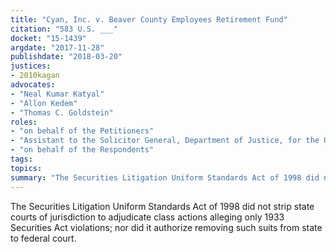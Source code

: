 ```yaml
---
title: "Cyan, Inc. v. Beaver County Employees Retirement Fund"
citation: "583 U.S. ___"
docket: "15-1439"
argdate: "2017-11-28"
publishdate: "2018-03-20"
justices:
- 2010kagan
advocates:
- "Neal Kumar Katyal"
- "Allon Kedem"
- "Thomas C. Goldstein"
roles:
- "on behalf of the Petitioners"
- "Assistant to the Solicitor General, Department of Justice, for the United States, as amicus curiae, in support of affirmance"
- "on behalf of the Respondents"
tags:
topics:
summary: "The Securities Litigation Uniform Standards Act of 1998 did not strip state courts of jurisdiction to adjudicate class actions alleging only 1933 Securities Act violations; nor did it authorize removing such suits from state to federal court."
---
```

The Securities Litigation Uniform Standards Act of 1998 did not strip state courts of jurisdiction to adjudicate class actions alleging only 1933 Securities Act violations; nor did it authorize removing such suits from state to federal court.

